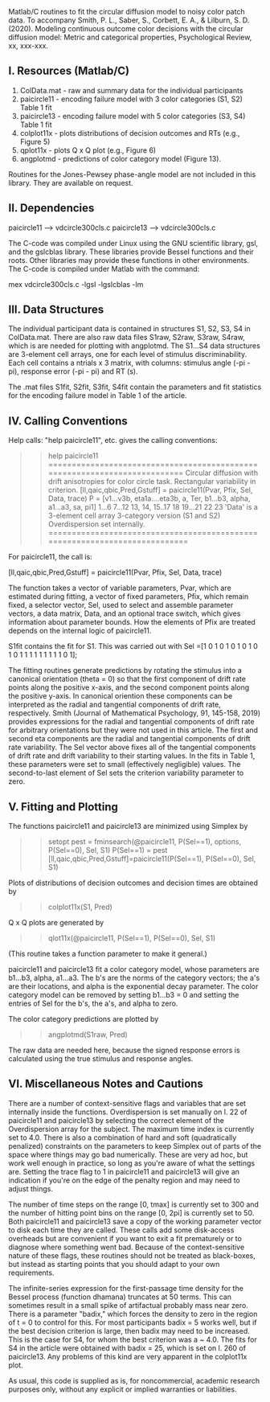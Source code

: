 Matlab/C routines to fit the circular diffusion model to noisy color patch data. To accompany
Smith, P. L., Saber, S., Corbett, E. A., & Lilburn, S. D. (2020). Modeling continuous outcome color decisions with the circular diffusion model: Metric and categorical properties, Psychological Review, xx, xxx-xxx.

I. Resources (Matlab/C)
---------------------

1.  ColData.mat - raw and summary data for the individual participants
2.  paicircle11 - encoding failure model with 3 color categories (S1, S2) Table 1 fit
3.  paicircle13 - encoding failure model with 5 color categories (S3, S4) Table 1 fit
4.  colplot11x - plots distributions of decision outcomes and RTs (e.g., Figure 5)
5.  qplot11x - plots Q x Q plot (e.g., Figure 6)
6.  angplotmd - predictions of color category model (Figure 13). 

Routines for the Jones-Pewsey phase-angle model are not included in this library. They are available on request.


II. Dependencies
-----------------
paicircle11 --> vdcircle300cls.c
paicircle13 --> vdcircle300cls.c

The C-code was compiled under Linux using the GNU scientific library, gsl, and the gslcblas library. These libraries provide Bessel functions and their roots. Other libraries may provide these functions in other environments. The C-code is compiled under Matlab with the command:

mex vdcircle300cls.c -lgsl -lgslcblas  -lm

III. Data Structures
--------------------

The individual participant data is contained in structures S1, S2, S3, S4 in ColData.mat. There are also raw data files S1raw, S2raw, S3raw, S4raw, which is are needed for plotting with angplotmd. The S1...S4 data structures are 3-element cell arrays, one for each level of stimulus discriminability. Each cell contains a ntrials x 3 matrix, with columns: stimulus angle (-pi - pi), response error (-pi - pi) and RT (s).

The .mat files S1fit, S2fit, S3fit, S4fit contain the parameters and fit statistics for the encoding failure model in Table 1 of the article.

IV. Calling Conventions
-----------------------

Help calls: "help paicircle11", etc. gives the calling conventions:

>> help paicircle11
  ==========================================================================
  Circular diffusion with drift anisotropies for color circle task.
  Rectangular variability in criterion.
    [ll,qaic,qbic,Pred,Gstuff] =  paicircle11(Pvar, Pfix, Sel, Data, trace)
     P = [v1...v3b, eta1a....eta3b, a, Ter, b1...b3, alpha, a1...a3, sa, pi1]
           1...6         7...12    13, 14,  15..17     18   19...21  22  23
   'Data' is a 3-element cell array
   3-category version (S1 and S2)
   Overdispersion set internally.
  ===========================================================================

For paicircle11, the call is:

   [ll,qaic,qbic,Pred,Gstuff] =  paicircle11(Pvar, Pfix, Sel, Data, trace)

The function takes a vector of variable parameters, Pvar, which are estimated during fitting, a vector of fixed parameters, Pfix, which remain fixed, a selector vector, Sel, used to select and assemble parameter vectors, a data matrix, Data, and an optional trace switch, which gives information about parameter bounds. How the elements of Pfix are treated depends on the internal logic of paicircle11.

S1fit contains the fit for S1. This was carried out with
Sel =[1     0     1     0     1     0     1     0     1     0     1     0     1     1     1     1 1     1     1     1     1     0     1];

The fitting routines generate predictions by rotating the stimulus into a canonical orientation (theta = 0) so that the first component of drift rate points along the positive x-axis, and the second component points along the positive y-axis. In canonical oriention these components can be interpreted as the radial and tangential components of drift rate, respectively. Smith (Journal of Mathematical Psychology, 91, 145-158, 2019) provides expressions for the radial and tangential components of drift rate for arbitrary orientations but they were not used in this article. The first and second eta components are the radial and tangential components of drift rate variability. The Sel vector above fixes all of the tangential components of drift rate and drift variability to their starting values. In the fits in Table 1, these parameters were set to small (effectively negligible) values. The second-to-last element of Sel sets the criterion variability parameter to zero. 

V. Fitting and Plotting
-----------------------

The functions paicircle11 and paicircle13 are minimized using Simplex by

>> setopt
>> pest = fminsearch(@paicircle11, P(Sel==1), options, P(Sel==0), Sel, S1)
>> P(Sel==1) = pest
>> [ll,qaic,qbic,Pred,Gstuff]=paicircle11(P(Sel==1), P(Sel==0), Sel, S1)
 
Plots of distributions of decision outcomes and decision times are obtained by

>> colplot11x(S1, Pred)

Q x Q plots are generated by

>> qlot11x(@paicircle11, P(Sel==1), P(Sel==0), Sel, S1)

(This routine takes a function parameter to make it general.)

paicircle11 and paicircle13 fit a color category model, whose parameters are b1...b3, alpha, a1...a3.  The b's are the norms of the category vectors; the a's are their locations, and alpha is the exponential decay parameter. The color category model can be removed by setting b1...b3 = 0 and setting the entries of Sel for the b's, the a's, and alpha to zero.

The color category predictions are plotted by

>> angplotmd(S1raw, Pred)

The raw data are needed here, because the signed response errors is calculated using the true stimulus and response angles. 

VI. Miscellaneous Notes and Cautions
------------------------------------

There are a number of context-sensitive flags and variables that are set internally inside the functions. Overdispersion is set manually on l. 22 of paicircle11 and paicircle13 by selecting the correct element of the Overdispersion array for the subject. The maximum time index is currently set to 4.0. There is also a combination of hard and soft (quadratically penalized) constraints on the parameters to keep Simplex out of parts of the space where things may go bad numerically. These are very ad hoc, but work well enough in practice, so long as you're aware of what the settings are. Setting the trace flag to 1 in paicircle11 and paicircle13 will give an indication if you're on the edge of the penalty region and may need to adjust things. 

The number of time steps on the range [0, tmax] is currently set to 300 and the number of hitting point bins on the range [0, 2pi] is currently set to 50. Both paicircle11 and paicircle13 save a copy of the working parameter vector to disk each time they are called. These calls add some disk-access overheads but are convenient if you want to exit a fit prematurely or to diagnose where something went bad. Because of the context-sensitive nature of these flags, these routines should not be treated as black-boxes, but instead as starting points that you should adapt to your own requirements. 

The infinite-series expression for the first-passage time density for the Bessel process (function dhamana) truncates at 50 terms. This can sometimes result in a small spike of artifactual probably mass near zero. There is a parameter "badix," which forces the density to zero in the region of t = 0 to control for this. For most participants badix = 5 works well, but if the best decision criterion is large, then badix may need to be increased. This is the case for S4, for whom the best criterion was a ~ 4.0. The fits for S4 in the article were obtained with badix = 25, which is set on l. 260 of paicircle13. Any problems of this kind are very apparent in the colplot11x plot. 

As usual, this code is supplied as is, for noncommercial, academic research purposes only, without any explicit or implied warranties or liabilities. 










